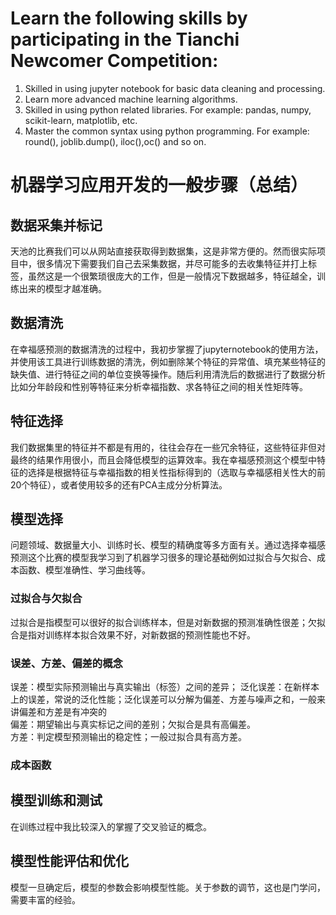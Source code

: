 # Learn the following skills by participating in the Tianchi Newcomer Competition:
1. Skilled in using jupyter notebook for basic data cleaning and processing.
2. Learn more advanced machine learning algorithms.
3. Skilled in using python related libraries. For example: pandas, numpy, scikit-learn, matplotlib, etc.
4. Master the common syntax using python programming. For example: round(), joblib.dump(), iloc(),oc() and so on.


# 机器学习应用开发的一般步骤（总结）
## 数据采集并标记
天池的比赛我们可以从网站直接获取得到数据集，这是非常方便的。然而很实际项目中，很多情况下需要我们自己去采集数据，并尽可能多的去收集特征并打上标签，虽然这是一个很繁琐很庞大的工作，但是一般情况下数据越多，特征越全，训练出来的模型才越准确。
## 数据清洗
在幸福感预测的数据清洗的过程中，我初步掌握了jupyternotebook的使用方法，并使用该工具进行训练数据的清洗，例如删除某个特征的异常值、填充某些特征的缺失值、进行特征之间的单位变换等操作。随后利用清洗后的数据进行了数据分析比如分年龄段和性别等特征来分析幸福指数、求各特征之间的相关性矩阵等。
## 特征选择
我们数据集里的特征并不都是有用的，往往会存在一些冗余特征，这些特征非但对最终的结果作用很小，而且会降低模型的运算效率。我在幸福感预测这个模型中特征的选择是根据特征与幸福指数的相关性指标得到的（选取与幸福感相关性大的前20个特征），或者使用较多的还有PCA主成分分析算法。
## 模型选择
问题领域、数据量大小、训练时长、模型的精确度等多方面有关。通过选择幸福感预测这个比赛的模型我学习到了机器学习很多的理论基础例如过拟合与欠拟合、成本函数、模型准确性、学习曲线等。
### 过拟合与欠拟合
过拟合是指模型可以很好的拟合训练样本，但是对新数据的预测准确性很差；欠拟合是指对训练样本拟合效果不好，对新数据的预测性能也不好。
### 误差、方差、偏差的概念
误差：模型实际预测输出与真实输出（标签）之间的差异；
泛化误差：在新样本上的误差，常说的泛化性能；泛化误差可以分解为偏差、方差与噪声之和，一般来讲偏差和方差是有冲突的<br>
偏差：期望输出与真实标记之间的差别；欠拟合是具有高偏差。<br>
方差：判定模型预测输出的稳定性；一般过拟合具有高方差。<br>
### 成本函数



## 模型训练和测试
在训练过程中我比较深入的掌握了交叉验证的概念。
## 模型性能评估和优化
模型一旦确定后，模型的参数会影响模型性能。关于参数的调节，这也是门学问，需要丰富的经验。
